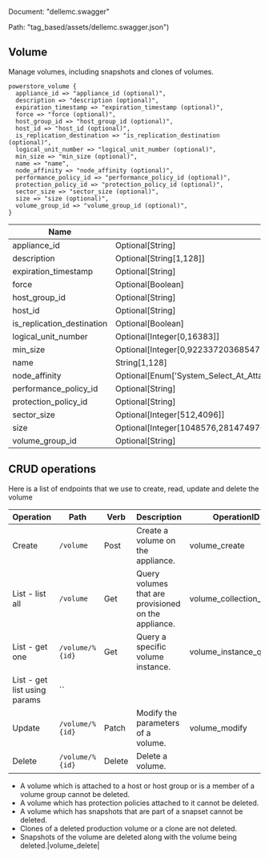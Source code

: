 Document: "dellemc.swagger"


Path: "tag_based/assets/dellemc.swagger.json")

## Volume

Manage volumes, including snapshots and clones of volumes.

```puppet
powerstore_volume {
  appliance_id => "appliance_id (optional)",
  description => "description (optional)",
  expiration_timestamp => "expiration_timestamp (optional)",
  force => "force (optional)",
  host_group_id => "host_group_id (optional)",
  host_id => "host_id (optional)",
  is_replication_destination => "is_replication_destination (optional)",
  logical_unit_number => "logical_unit_number (optional)",
  min_size => "min_size (optional)",
  name => "name",
  node_affinity => "node_affinity (optional)",
  performance_policy_id => "performance_policy_id (optional)",
  protection_policy_id => "protection_policy_id (optional)",
  sector_size => "sector_size (optional)",
  size => "size (optional)",
  volume_group_id => "volume_group_id (optional)",
}
```

| Name        | Type           | Required       |
| ------------- | ------------- | ------------- |
|appliance_id | Optional[String] | false |
|description | Optional[String[1,128]] | false |
|expiration_timestamp | Optional[String] | false |
|force | Optional[Boolean] | false |
|host_group_id | Optional[String] | false |
|host_id | Optional[String] | false |
|is_replication_destination | Optional[Boolean] | false |
|logical_unit_number | Optional[Integer[0,16383]] | false |
|min_size | Optional[Integer[0,9223372036854775807]] | false |
|name | String[1,128] | true |
|node_affinity | Optional[Enum['System_Select_At_Attach','System_Selected_Node_A','System_Selected_Node_B','Preferred_Node_A','Preferred_Node_B']] | false |
|performance_policy_id | Optional[String] | false |
|protection_policy_id | Optional[String] | false |
|sector_size | Optional[Integer[512,4096]] | false |
|size | Optional[Integer[1048576,281474976710656]] | false |
|volume_group_id | Optional[String] | false |



## CRUD operations

Here is a list of endpoints that we use to create, read, update and delete the volume

| Operation | Path | Verb | Description | OperationID |
| ------------- | ------------- | ------------- | ------------- | ------------- |
|Create|`/volume`|Post|Create a volume on the appliance.|volume_create|
|List - list all|`/volume`|Get|Query volumes that are provisioned on the appliance.|volume_collection_query|
|List - get one|`/volume/%{id}`|Get|Query a specific volume instance.|volume_instance_query|
|List - get list using params|``||||
|Update|`/volume/%{id}`|Patch|Modify the parameters of a volume.|volume_modify|
|Delete|`/volume/%{id}`|Delete|Delete a volume. 

* A volume which is attached to a host or host group or is a member of a volume group cannot be deleted.
* A volume which has protection policies attached to it cannot be deleted.
* A volume which has snapshots that are part of a snapset cannot be deleted.
* Clones of a deleted production volume or a clone are not deleted.
* Snapshots of the volume are deleted along with the volume being deleted.|volume_delete|
